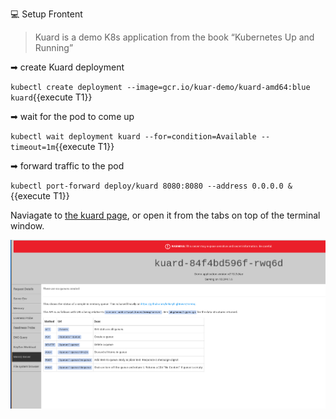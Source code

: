 💻 Setup Frontent

> Kuard is a demo K8s application from the book “Kubernetes Up and Running”

➡ create Kuard deployment

`kubectl create deployment --image=gcr.io/kuar-demo/kuard-amd64:blue kuard`{{execute T1}}

➡ wait for the pod to come up

`kubectl wait deployment kuard --for=condition=Available --timeout=1m`{{execute T1}}

➡ forward traffic to the pod

`kubectl port-forward deploy/kuard 8080:8080 --address 0.0.0.0 &`{{execute T1}}

Naviagate to [the kuard page](https://[[HOST_SUBDOMAIN]]-8080-[[KATACODA_HOST]].environments.katacoda.com/), or open it from the tabs on top of the terminal window.

![kuard-app](assets/kuard-app.png)
